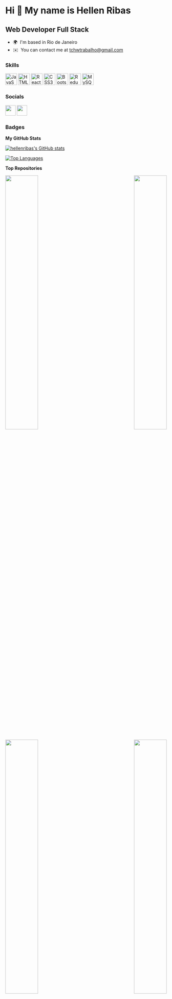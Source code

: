 Hi 👋 My name is Hellen Ribas
=============================

Web Developer Full Stack
------------------------

* 🌍  I'm based in Rio de Janeiro
* ✉️  You can contact me at [tchwtrabalho@gmail.com](mailto:tchwtrabalho@gmail.com)

### Skills

<p align="left">
<a href="https://developer.mozilla.org/en-US/docs/Web/JavaScript" target="_blank" rel="noreferrer"><img src="https://raw.githubusercontent.com/danielcranney/readme-generator/main/public/icons/skills/javascript-colored.svg" width="36" height="36" alt="JavaScript" /></a>
<a href="https://developer.mozilla.org/en-US/docs/Glossary/HTML5" target="_blank" rel="noreferrer"><img src="https://raw.githubusercontent.com/danielcranney/readme-generator/main/public/icons/skills/html5-colored.svg" width="36" height="36" alt="HTML5" /></a>
<a href="https://reactjs.org/" target="_blank" rel="noreferrer"><img src="https://raw.githubusercontent.com/danielcranney/readme-generator/main/public/icons/skills/react-colored.svg" width="36" height="36" alt="React" /></a>
<a href="https://www.w3.org/TR/CSS/#css" target="_blank" rel="noreferrer"><img src="https://raw.githubusercontent.com/danielcranney/readme-generator/main/public/icons/skills/css3-colored.svg" width="36" height="36" alt="CSS3" /></a>
<a href="https://getbootstrap.com/" target="_blank" rel="noreferrer"><img src="https://raw.githubusercontent.com/danielcranney/readme-generator/main/public/icons/skills/bootstrap-colored.svg" width="36" height="36" alt="Bootstrap" /></a>
<a href="https://redux.js.org/" target="_blank" rel="noreferrer"><img src="https://raw.githubusercontent.com/danielcranney/readme-generator/main/public/icons/skills/redux-colored.svg" width="36" height="36" alt="Redux" /></a>
<a href="https://www.mysql.com/" target="_blank" rel="noreferrer"><img src="https://raw.githubusercontent.com/danielcranney/readme-generator/main/public/icons/skills/mysql-colored.svg" width="36" height="36" alt="MySQL" /></a>
</p>


### Socials

<p align="left"> <a href="https://www.github.com/hellenribas" target="_blank" rel="noreferrer"><img src="https://raw.githubusercontent.com/danielcranney/readme-generator/main/public/icons/socials/github.svg" width="32" height="32" /></a> <a href="https://www.linkedin.com/in/hellenribas/" target="_blank" rel="noreferrer"><img src="https://raw.githubusercontent.com/danielcranney/readme-generator/main/public/icons/socials/linkedin.svg" width="32" height="32" /></a></p>

### Badges

<b>My GitHub Stats</b>

<a href="http://www.github.com/hellenribas"><img src="https://github-readme-stats.vercel.app/api?username=hellenribas&show_icons=true&hide=&count_private=true&title_color=ffffff&text_color=ffffff&icon_color=64748b&bg_color=22272e&hide_border=true&show_icons=true" alt="hellenribas's GitHub stats" /></a>

<a href="https://github.com/hellenribas" align="left"><img src="https://github-readme-stats.vercel.app/api/top-langs/?username=hellenribas&langs_count=10&title_color=ffffff&text_color=ffffff&icon_color=64748b&bg_color=22272e&hide_border=true&locale=en&custom_title=Top%20%Languages" alt="Top Languages" /></a>

<b>Top Repositories</b>

<div width="100%" align="center"><a href="https://github.com/hellenribas/trybewallet" align="left"><img align="left" width="45%" src="https://github-readme-stats.vercel.app/api/pin/?username=hellenribas&repo=trybewallet&title_color=ffffff&text_color=ffffff&icon_color=64748b&bg_color=22272e&hide_border=true&locale=en" /></a><a href="https://github.com/hellenribas/trybetunes" align="right"><img align="right" width="45%" src="https://github-readme-stats.vercel.app/api/pin/?username=hellenribas&repo=trybetunes&title_color=ffffff&text_color=ffffff&icon_color=64748b&bg_color=22272e&hide_border=true&locale=en" /></a></div><br /><br /><br /><br /><br /><br /><br />

<br /><br /><br /><br /><br />

<div width="100%" align="center"><a href="https://github.com/hellenribas/todo-list" align="left"><img align="left" width="45%" src="https://github-readme-stats.vercel.app/api/pin/?username=hellenribas&repo=todo-list&title_color=ffffff&text_color=ffffff&icon_color=64748b&bg_color=22272e&hide_border=true&locale=en" /></a><a href="https://github.com/hellenribas/pixels-art" align="right"><img align="right" width="45%" src="https://github-readme-stats.vercel.app/api/pin/?username=hellenribas&repo=pixels-art&title_color=ffffff&text_color=ffffff&icon_color=64748b&bg_color=22272e&hide_border=true&locale=en" /></a></div>
